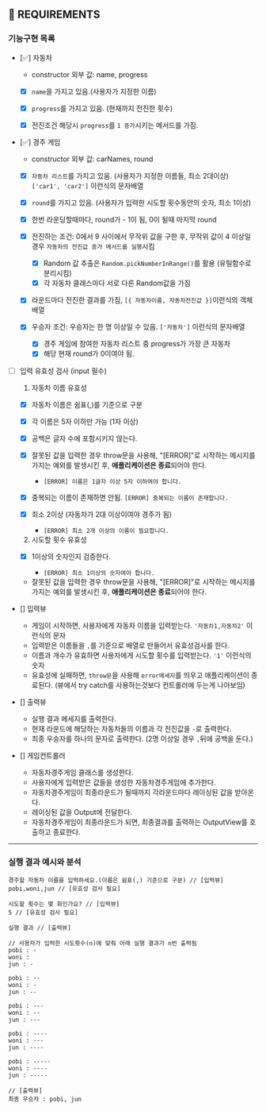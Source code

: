 ## 🚀 REQUIREMENTS

### 기능구현 목록

- [✅] 자동차

  - constructor 외부 값: name, progress

  - [x] `name`을 가지고 있음.(사용자가 지정한 이름)

  - [x] `progress`를 가지고 있음. (현재까지 전진한 횟수)
  - [x] 전진조건 해당시 `progress`를 `1 증가`시키는 메서드를 가짐.

- [✅] 경주 게임

  - constructor 외부 값: carNames, round

  - [x] `자동차 리스트`를 가지고 있음. (사용자가 지정한 이름들, 최소 2대이상) `['car1', 'car2']` 이런식의 문자배열

  - [x] `round`를 가지고 있음. (사용자가 입력한 시도할 횟수동안의 숫자, 최소 1이상)

  - [x] 한번 라운딩할때마다, round가 - 1이 됨, 0이 될때 마지막 round

  - [x] 전진하는 조건: 0에서 9 사이에서 무작위 값을 구한 후, 무작위 값이 4 이상일 경우 `자동차의 전진값 증가 메서드를 실행`시킴

    - [x] Random 값 추출은 `Random.pickNumberInRange()`를 활용 (유틸함수로 분리시킴)
    - [x] 각 자동차 클래스마다 서로 다른 Random값을 가짐

  - [x] 라운드마다 전진한 결과를 가짐, `[{ 자동차이름, 자동차전진값 }]`이런식의 객체 배열

  - [x] 우승자 조건: 우승자는 한 명 이상일 수 있음. `['자동차']` 이런식의 문자배열

    - [x] 경주 게임에 참여한 자동차 리스트 중 progress가 가장 큰 자동차
    - [x] 해당 현재 round가 0이여야 됨.

- [ ] 입력 유효성 검사 (input 필수)

  1. 자동차 이름 유효성

  - [x] 자동차 이름은 쉼표(,)를 기준으로 구분
  - [x] 각 이름은 5자 이하만 가능 (1자 이상)
  - [x] 공백은 글자 수에 포함시키지 않는다.
  - [x] 잘못된 값을 입력한 경우 throw문을 사용해, "[ERROR]"로 시작하는 메시지를 가지는 예외를 발생시킨 후, **애플리케이션은 종료**되어야 한다.

    - `[ERROR] 이름은 1글자 이상 5자 이하여야 합니다.`

  - [x] 중복되는 이름이 존재하면 안됨. `[ERROR] 중복되는 이름이 존재합니다.`

  - [x] 최소 2이상 (자동차가 2대 이상이여야 경주가 됨)

    - `[ERROR] 최소 2개 이상의 이름이 필요합니다.`

  2. 시도할 횟수 유효성

  - [x] 1이상의 숫자인지 검증한다.

    - `[ERROR] 최소 1이상의 숫자여야 합니다.`

  - 잘못된 값을 입력한 경우 throw문을 사용해, "[ERROR]"로 시작하는 메시지를 가지는 예외를 발생시킨 후, **애플리케이션은 종료**되어야 한다.

- [] 입력뷰

  - 게임이 시작하면, 사용자에게 자동차 이름을 입력받는다. `'자동차1,자동차2'` 이런식의 문자
  - 입력받은 이름들을 `,`를 기준으로 배열로 만들어서 유효성검사를 한다.
  - 이름과 개수가 유효하면 사용자에게 시도할 횟수를 입력받는다. `'1'` 이런식의 숫자
  - 유효성에 실패하면, `throw문`을 사용해 `error메세지`를 띄우고 애플리케이션이 종료된다.
    (뷰에서 try catch를 사용하는것보다 컨트롤러에 두는게 나아보임)

- [] 출력뷰

  - 실행 결과 메세지를 출력한다.
  - 현재 라운드에 해당하는 자동차들의 이름과 각 전진값을 `-`로 출력한다.
  - 최종 우승자를 하나의 문자로 출력한다. (2명 이상일 경우 `,`뒤에 공백을 둔다.)

- [] 게임컨트롤러
  - 자동차경주게임 클래스를 생성한다.
  - 사용자에게 입력받은 값들을 생성한 자동차경주게임에 추가한다.
  - 자동차경주게임이 최종라운드가 될때까지 각라운드마다 레이싱된 값을 받아온다.
  - 레이싱된 값을 Output에 전달한다.
  - 자동차경주게임이 최종라운드가 되면, 최종결과를 출력하는 OutputView를 호출하고 종료한다.

---

### 실행 결과 예시와 분석

```
경주할 자동차 이름을 입력하세요.(이름은 쉼표(,) 기준으로 구분) // [입력뷰]
pobi,woni,jun // [유효성 검사 필요]

시도할 횟수는 몇 회인가요? // [입력뷰]
5 // [유효성 검사 필요]

실행 결과 // [출력뷰]

// 사용자가 입력한 시도횟수(n)에 맞춰 아래 실행 결과가 n번 출력됨
pobi : -
woni :
jun : -

pobi : --
woni : -
jun : --

pobi : ---
woni : --
jun : ---

pobi : ----
woni : ---
jun : ----

pobi : -----
woni : ----
jun : -----

// [출력뷰]
최종 우승자 : pobi, jun
```
